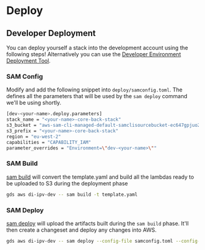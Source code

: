 # Deploy

## Developer Deployment

You can deploy yourself a stack into the development account using the following steps!
Alternatively you can use the [Developer Environment Deployment Tool](https://github.com/govuk-one-login/ipv-core-common-infra/tree/main/utils/dev-deploy).

### SAM Config

Modify and add the following snippet into `deploy/samconfig.toml`. The defines all the parameters that will be used by the `sam deploy` command we'll be using shortly.

```sh
[dev-<your-name>.deploy.parameters]
stack_name = "<your-name>-core-back-stack"
s3_bucket = "aws-sam-cli-managed-default-samclisourcebucket-ec647gpjuo2w"
s3_prefix = "<your-name>-core-back-stack"
region = "eu-west-2"
capabilities = "CAPABILITY_IAM"
parameter_overrides = "Environment=\"dev-<your-name>\""
```

### SAM Build

[sam build](https://docs.aws.amazon.com/serverless-application-model/latest/developerguide/sam-cli-command-reference-sam-build.html) will convert the template.yaml and build all the lambdas ready to be uploaded to S3 during the deployment phase

```sh
gds aws di-ipv-dev -- sam build -t template.yaml
```

### SAM Deploy

[sam deploy](https://docs.aws.amazon.com/serverless-application-model/latest/developerguide/sam-cli-command-reference-sam-deploy.html) will upload the artifacts built during the `sam build` phase. It'll then create a changeset and deploy any changes into AWS.

```sh
gds aws di-ipv-dev -- sam deploy --config-file samconfig.toml --config-env dev-<your-name>
```

